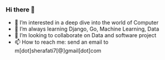 ### Hi there 👋


<!--- - 👋 Hi, I’m Mohammad --->
- 👀 I’m interested in a deep dive into the world of Computer
- 🌱 I’m always learning Django, Go, Machine Learning, Data
- 💞️ I’m looking to collaborate on Data and software project
- 📫 How to reach me: send an email to m[dot]sherafati7[@]gmail[dot]com

<!---
herman72/herman72 is a ✨ special ✨ repository because its `README.md` (this file) appears on your GitHub profile.
You can click the Preview link to take a look at your changes.
--->

<!--
**herman937/herman937** is a ✨ _special_ ✨ repository because its `README.md` (this file) appears on your GitHub profile.

Here are some ideas to get you started:

- 🔭 I’m currently working on ...
- 🌱 I’m currently learning ...
- 👯 I’m looking to collaborate on ...
- 🤔 I’m looking for help with ...
- 💬 Ask me about ...
- 📫 How to reach me: ...
- 😄 Pronouns: ...
- ⚡ Fun fact: ...
-->
